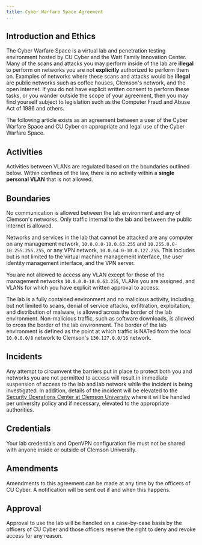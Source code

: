 ```yaml
---
title: Cyber Warfare Space Agreement
...
```



## Introduction and Ethics

The Cyber Warfare Space is a virtual lab and penetration testing environment hosted by CU Cyber and the Watt Family Innovation Center.
Many of the scans and attacks you may perform inside of the lab are **illegal** to perform on networks you are not **explicitly** authorized to perform them on.
Examples of networks where these scans and attacks would be **illegal** are public networks such as coffee houses, Clemson's network, and the open internet.
If you do not have explicit written consent to perform these tasks, or you wander outside the scope of your agreement, then you may find yourself subject to legislation such as the Computer Fraud and Abuse Act of 1986 and others.

The following article exists as an agreement between a user of the Cyber Warfare Space and CU Cyber on appropriate and legal use of the Cyber Warfare Space.


## Activities

Activities between VLANs are regulated based on the boundaries outlined below.
Within confines of the law, there is no activity within a **single personal VLAN** that is not allowed.


## Boundaries

No communication is allowed between the lab environment and any of Clemson's networks.
Only traffic internal to the lab and between the public internet is allowed.

Networks and services in the lab that cannot be attacked are any computer on any management network, `10.0.0.0-10.0.63.255` and `10.255.0.0-10.255.255.255`, or any VPN network, `10.0.64.0-10.0.127.255`.
This includes but is not limited to the virtual machine management interface, the user identity management interface, and the VPN server.

You are not allowed to access any VLAN except for those of the management networks `10.0.0.0-10.0.63.255`, VLANs you are assigned, and VLANs for which you have explicit written approval to access.

The lab is a fully contained environment and no malicious activity, including but not limited to scans, denial of service attacks, exfiltration, exploitation, and distribution of malware, is allowed across the border of the lab environment.
Non-malicious traffic, such as software downloads, is allowed to cross the border of the lab environment.
The border of the lab environment is defined as the point at which traffic is NATed from the local `10.0.0.0/8` network to Clemson's `130.127.0.0/16` network.


## Incidents

Any attempt to circumvent the barriers put in place to protect both you and networks you are not permitted to access will result in immediate suspension of access to the lab and lab network while the incident is being investigated. 
In addition, details of the incident will be elevated to the [Security Operations Center at Clemson University](https://ccit.clemson.edu/about/departments/information-security-privacy/security-operations-center/) where it will be handled per university policy and if necessary, elevated to the appropriate authorities.


## Credentials

Your lab credentials and OpenVPN configuration file must not be shared with anyone inside or outside of Clemson University.


## Amendments

Amendments to this agreement can be made at any time by the officers of CU Cyber. A notification will be sent out if and when this happens.


## Approval

Approval to use the lab will be handled on a case-by-case basis by the officers of CU Cyber and those officers reserve the right to deny and revoke access for any reason.
